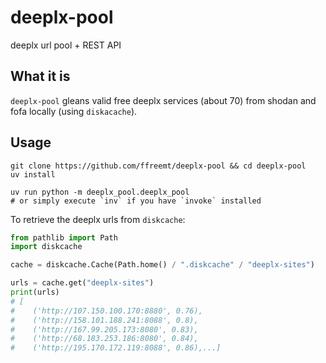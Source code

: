 # deeplx-pool

deeplx url pool + REST API

## What it is
`deeplx-pool` gleans valid free deeplx services (about 70) from shodan and fofa locally (using `diskacache`).

## Usage
```
git clone https://github.com/ffreemt/deeplx-pool && cd deeplx-pool
uv install

uv run python -m deeplx_pool.deeplx_pool
# or simply execute `inv` if you have `invoke` installed
```
To retrieve the deeplx urls from `diskcache`:
```python
from pathlib import Path
import diskcache

cache = diskcache.Cache(Path.home() / ".diskcache" / "deeplx-sites")

urls = cache.get("deeplx-sites")
print(urls)
# [
#    ('http://107.150.100.170:8880', 0.76),
#    ('http://158.101.188.241:8088', 0.8),
#    ('http://167.99.205.173:8080', 0.83),
#    ('http://68.183.253.186:8080', 0.84),
#    ('http://195.170.172.119:8088', 0.86),...]
```